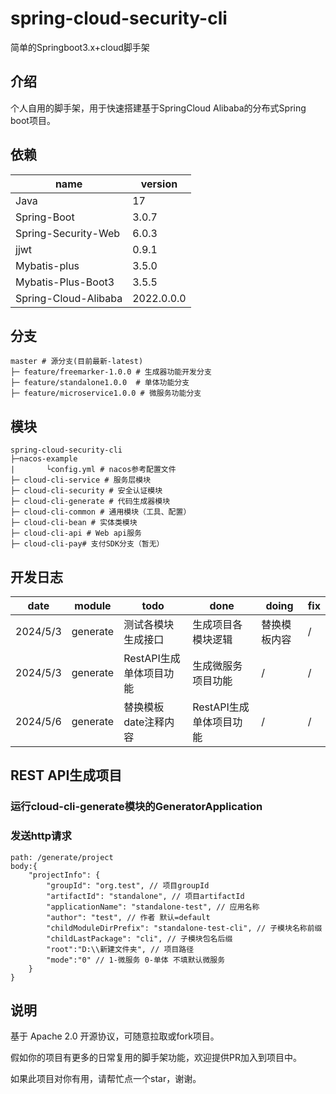 # spring-cloud-security-cli
简单的Springboot3.x+cloud脚手架
## 介绍
个人自用的脚手架，用于快速搭建基于SpringCloud Alibaba的分布式Spring boot项目。
## 依赖

| name                 | version       |
| -------------------- | ------------- |
| Java                 | 17            |
| Spring-Boot          | 3.0.7         |
| Spring-Security-Web  | 6.0.3         |
| jjwt                 | 0.9.1         |
| Mybatis-plus         | 3.5.0         |
| Mybatis-Plus-Boot3   | 3.5.5         |
| Spring-Cloud-Alibaba | 2022.0.0.0    |

## 分支

```
master # 源分支(目前最新-latest)
├─ feature/freemarker-1.0.0 # 生成器功能开发分支
├─ feature/standalone1.0.0  # 单体功能分支
├─ feature/microservice1.0.0 # 微服务功能分支

```

## 模块
```
spring-cloud-security-cli
├─nacos-example
|       └config.yml # nacos参考配置文件
├─ cloud-cli-service # 服务层模块
├─ cloud-cli-security # 安全认证模块
├─ cloud-cli-generate # 代码生成器模块
├─ cloud-cli-common # 通用模块（工具、配置）
├─ cloud-cli-bean # 实体类模块
├─ cloud-cli-api # Web api服务
├─ cloud-cli-pay# 支付SDK分支（暂无）

```
## 开发日志

| date | module | todo | done | doing | fix |
| --- | --- | --- | --- | --- | -- |
| 2024/5/3| generate | 测试各模块生成接口 | 生成项目各模块逻辑 | 替换模板内容| / |
| 2024/5/3| generate | RestAPI生成单体项目功能 | 生成微服务项目功能 | / | / |
|2024/5/6|generate| 替换模板date注释内容 | RestAPI生成单体项目功能  | / | / |

## REST API生成项目
### 运行cloud-cli-generate模块的GeneratorApplication

### 发送http请求
```
path: /generate/project
body:{
    "projectInfo": {
        "groupId": "org.test", // 项目groupId
        "artifactId": "standalone", // 项目artifactId
        "applicationName": "standalone-test", // 应用名称
        "author": "test", // 作者 默认=default
        "childModuleDirPrefix": "standalone-test-cli", // 子模块名称前缀
        "childLastPackage": "cli", // 子模块包名后缀
        "root":"D:\\新建文件夹", // 项目路径
        "mode":"0" // 1-微服务 0-单体 不填默认微服务
    }
}
```

## 说明

基于 Apache 2.0 开源协议，可随意拉取或fork项目。

假如你的项目有更多的日常复用的脚手架功能，欢迎提供PR加入到项目中。

如果此项目对你有用，请帮忙点一个star，谢谢。
